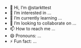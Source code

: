 - 👋 Hi, I’m @starkttest
- 👀 I’m interested in ...
- 🌱 I’m currently learning ...
- 💞️ I’m looking to collaborate on ...
- 📫 How to reach me ...
- 😄 Pronouns: ...
- ⚡ Fun fact: ...

<!---
starkttest/starkttest is a ✨ special ✨ repository because its `README.md` (this file) appears on your GitHub profile.
You can click the Preview link to take a look at your changes.
--->
